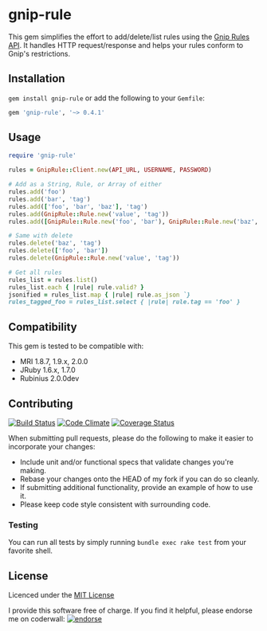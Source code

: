 # gnip-rule
This gem simplifies the effort to add/delete/list rules using the [Gnip Rules API](http://support.gnip.com/customer/portal/articles/477713-rules-methods-documentation). It handles HTTP request/response and helps your rules conform to Gnip's restrictions.

## Installation
`gem install gnip-rule` or add the following to your `Gemfile`:

```ruby
gem 'gnip-rule', '~> 0.4.1'
```

## Usage

```ruby
require 'gnip-rule'

rules = GnipRule::Client.new(API_URL, USERNAME, PASSWORD)

# Add as a String, Rule, or Array of either
rules.add('foo')
rules.add('bar', 'tag')
rules.add(['foo', 'bar', 'baz'], 'tag')
rules.add(GnipRule::Rule.new('value', 'tag'))
rules.add([GnipRule::Rule.new('foo', 'bar'), GnipRule::Rule.new('baz', 'tag2')])

# Same with delete
rules.delete('baz', 'tag')
rules.delete(['foo', 'bar'])
rules.delete(GnipRule::Rule.new('value', 'tag'))

# Get all rules
rules_list = rules.list()
rules_list.each { |rule| rule.valid? }
jsonified = rules_list.map { |rule| rule.as_json `}
rules_tagged_foo = rules_list.select { |rule| rule.tag == 'foo' }
```

## Compatibility
This gem is tested to be compatible with:

 * MRI 1.8.7, 1.9.x, 2.0.0
 * JRuby 1.6.x, 1.7.0
 * Rubinius 2.0.0dev

## Contributing
[![Build Status](https://secure.travis-ci.org/eriwen/gnip-rule.png)](http://travis-ci.org/eriwen/gnip-rule) [![Code Climate](https://codeclimate.com/github/eriwen/gnip-rule.png)](https://codeclimate.com/github/eriwen/gnip-rule) [![Coverage Status](https://coveralls.io/repos/eriwen/gnip-rule/badge.png?branch=master)](https://coveralls.io/r/eriwen/gnip-rule)

When submitting pull requests, please do the following to make it easier to incorporate your changes:

* Include unit and/or functional specs that validate changes you're making.
* Rebase your changes onto the HEAD of my fork if you can do so cleanly.
* If submitting additional functionality, provide an example of how to use it.
* Please keep code style consistent with surrounding code.

### Testing
You can run all tests by simply running `bundle exec rake test` from your favorite shell.

## License
Licenced under the [MIT License](http://www.opensource.org/licenses/mit-license.php)

I provide this software free of charge. If you find it helpful, please endorse me on coderwall: [![endorse](http://api.coderwall.com/eriwen/endorsecount.png)](http://coderwall.com/eriwen)
